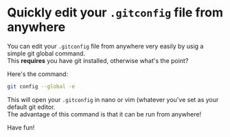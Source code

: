 # Quickly edit your `.gitconfig` file from anywhere

You can edit your `.gitconfig` file from anywhere very easily by usig a simple git global command.   
This **requires** you have git installed, otherwise what's the point?

Here's the command:

```bash
git config --global -e
```

This will open your `.gitconfig` in nano or vim (whatever you've set as your default git editor.    
The advantage of this command is that it can be run from anywhere!

Have fun!

